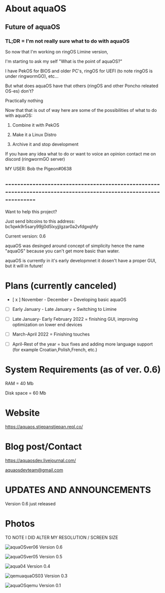 # About aquaOS

## Future of aquaOS

### TL;DR = I'm not really sure what to do with aquaOS

So now that I'm working on ringOS Limine version,

I'm starting to ask my self "What is the point of aquaOS?"

I have PekOS for BIOS and older PC's, ringOS for UEFI (to note ringOS is under ringwormGO), etc...

But what does aquaOS have that others (ringOS and other Poncho releated OS-es) don't?

Practically nothing

Now that that is out of way here are some of the possibilities of what to do with aquaOS:

1. Combine it with PekOS

2. Make it a Linux Distro

3. Archive it and stop development

If you have any idea what to do or want to voice an opinion contact me on discord (ringwormGO server)

MY USER: Bob the Pigeon#0638

## ----------------------------------------------------------------------------------------------------------------


Want to help this project?

Just send bitcoins to this address: bc1qwk9r5sary99jj0d5lxyjjlgzar0a2vfdgxqhfy

Current version: 0.6

aquaOS was desinged around concept of simplicity hence the name "aquaOS" because you can't get more basic than water.

aquaOS is currently in it's early developmnet it dosen't have a proper GUI, but it will in future!

# Plans (currently canceled)

- [ x ] November - December = Developing basic aquaOS

- [ ] Early January - Late January = Switching to Limine

- [ ] Late January- Early February 2022 = finishing GUI, improving optimization on lower end devices

- [ ] March-April 2022 = Finishing touches

- [ ] April-Rest of the year = bux fixes and adding more language support (for example Croatian,Polish,French, etc.)

# System Requirements (as of ver. 0.6)
RAM = 40 Mb

Disk space = 60 Mb

# Website

https://aquaos.stjepanstjepan.repl.co/

# Blog post/Contact
https://aquaosdev.livejournal.com/

aquaosdevteam@gmail.com

# UPDATES AND ANNOUNCEMENTS
Version 0.6 just released

# Photos
TO NOTE I DID ALTER MY RESOLUTION / SCREEN SIZE

![aquaOSver06](https://user-images.githubusercontent.com/94230991/144704645-71ed7f0a-2b87-4e8b-8aaf-ca3137211abe.png)
Version 0.6

![aquaOSver05](https://user-images.githubusercontent.com/94230991/144215582-a4b1cb81-c4b5-422b-9dc9-c345171d53f2.png)
Version 0.5

![aqua04](https://user-images.githubusercontent.com/94230991/143301351-1afef52f-34d0-488d-8e41-f02375262b61.png)
Version 0.4

![qemuaquaOS03](https://user-images.githubusercontent.com/94230991/144215117-64643784-2ed9-40a9-aada-f035a1959b94.png)
Version 0.3

![aquaOSqemu](https://user-images.githubusercontent.com/94230991/144215233-555f3bb9-0518-422a-be9e-03186bd9b3d6.png)
Version 0.1
